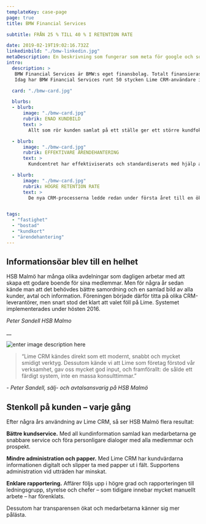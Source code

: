 ```yaml
---
templateKey: case-page
page: true
title: BMW Financial Services

subtitle: FRÅN 25 % TILL 40 % I RETENTION RATE

date: 2019-02-19T19:02:16.732Z
linkedinbild: "./bmw-linkedin.jpg"
metaDescription: En beskrivning som fungerar som meta för google och sociala medier bla
intro:
  description: >
   BMW Financial Services är BMW:s eget finansbolag. Totalt finansieras idag ca 3,1 miljoner bilar via bolaget i hela världen. BMW Financial Services har funnits i Sverige sedan 1999 och huvudkontoret för Norden ligger i Stockholm.
   Idag har BMW Financial Services runt 50 stycken Lime CRM-användare i Stockholm, Oslo och Köpenhamn.

  card: "./bmw-card.jpg"

  blurbs:
  - blurb:
      image: "./bmw-card.jpg"
      rubrik: ENAD KUNDBILD
      text: >
        Allt som rör kunden samlat på ett ställe ger ett större kundfokus och effektivare arbetssätt.

  - blurb:
      image: "./bmw-card.jpg"
      rubrik: EFFEKTIVARE ÄRENDEHANTERING
      text: >
        Kundcentret har effektiviserats och standardiserats med hjälp av automatisk inläsning av e-post och en Knowledge Base.

  - blurb:
      image: "./bmw-card.jpg"
      rubrik: HÖGRE RETENTION RATE
      text: >
        De nya CRM-processerna ledde redan under första året till en ökning av retention rate - från 25 % till 40 %.


tags:
  - "fastighet"
  - "bostad"
  - "kundkort"
  - "ärendehantering"
---
```


## Informationsöar blev till en helhet

HSB Malmö har många olika avdelningar som dagligen arbetar med att skapa ett godare boende för sina medlemmar. Men för några år sedan kände man att det behövdes bättre samordning och en samlad bild av alla kunder, avtal och information. Föreningen började därför titta på olika CRM-leverantörer, men snart stod det klart att valet föll på Lime. Systemet implementerades under hösten 2016.

_Peter Sandell HSB Malmo_

\_\_

![enter image description here](https://lime-crm.se/assets/img/references/bmw_caroline.adad9ed4.png)

> “Lime CRM kändes direkt som ett modernt, snabbt och mycket smidigt verktyg. Dessutom kände vi att Lime som företag förstod vår verksamhet, gav oss mycket god input, och framförallt: de sålde ett färdigt system, inte en massa konsulttimmar.”

_\- Peter Sandell, sälj- och avtalsansvarig på HSB Malmö_

## Stenkoll på kunden – varje gång

Efter några års användning av Lime CRM, så ser HSB Malmö flera resultat:

**Bättre kundservice.** Med all kundinformation samlad kan medarbetarna ge snabbare service och föra personligare dialoger med alla medlemmar och prospekt.

**Mindre administration och papper.** Med Lime CRM har kundvärdarna informationen digitalt och slipper ta med papper ut i fält. Supportens administration vid utträden har minskat.

**Enklare rapportering.** Affärer följs upp i högre grad och rapporteringen till ledningsgrupp, styrelse och chefer – som tidigare innebar mycket manuellt arbete – har förenklats.

Dessutom har transparensen ökat och medarbetarna känner sig mer pålästa.
